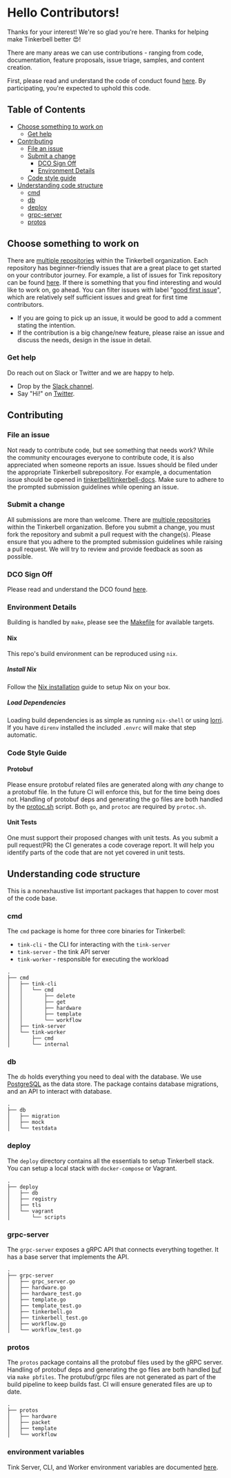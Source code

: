 # Hello Contributors!

Thanks for your interest!
We're so glad you're here.
Thanks for helping make Tinkerbell better 😍!

There are many areas we can use contributions - ranging from code, documentation, feature proposals, issue triage, samples, and content creation.

First, please read and understand the code of conduct found [here](https://github.com/tinkerbell/.github/blob/main/CODE_OF_CONDUCT.md).
By participating, you're expected to uphold this code.

## Table of Contents

-   [Choose something to work on](#choose-something-to-work-on)
    -   [Get help](#get-help)
-   [Contributing](#contributing)
    -   [File an issue](#file-an-issue)
    -   [Submit a change](#submit-a-change)
        -   [DCO Sign Off](#DCO-Sign-Off)
        -   [Environment Details](#Environment-Details)
    -   [Code style guide](#code-style-guide)
-   [Understanding code structure](#understanding-code-structure)
    -   [cmd](#cmd)
    -   [db](#db)
    -   [deploy](#deploy)
    -   [grpc-server](#grpc-server)
    -   [protos](#protos)

## Choose something to work on

There are [multiple repositories](https://github.com/tinkerbell) within the Tinkerbell organization.
Each repository has beginner-friendly issues that are a great place to get started on your contributor journey.
For example, a list of issues for Tink repository can be found [here](https://github.com/tinkerbell/tink/issues).
If there is something that you find interesting and would like to work on, go ahead.
You can filter issues with label "[good first issue](https://github.com/tinkerbell/tink/issues?q=is%3Aopen+is%3Aissue+label%3A%22good+first+issue%22)", which are relatively self sufficient issues and great for first time contributors.

-   If you are going to pick up an issue, it would be good to add a comment stating the intention.
-   If the contribution is a big change/new feature, please raise an issue and discuss the needs, design in the issue in detail.

### Get help

Do reach out on Slack or Twitter and we are happy to help.

-   Drop by the [Slack channel](https://eqix-metal-community.slack.com).
-   Say "Hi!" on [Twitter](https://twitter.com/tinkerbell_oss).

## Contributing

### File an issue

Not ready to contribute code, but see something that needs work?
While the community encourages everyone to contribute code, it is also appreciated when someone reports an issue.
Issues should be filed under the appropriate Tinkerbell subrepository.
For example, a documentation issue should be opened in [tinkerbell/tinkerbell-docs](https://github.com/tinkerbell/tinkerbell-docs/issues).
Make sure to adhere to the prompted submission guidelines while opening an issue.

### Submit a change

All submissions are more than welcome.
There are [multiple repositories](https://github.com/tinkerbell) within the Tinkerbell organization.
Before you submit a change, you must fork the repository and submit a pull request with the change(s).
Please ensure that you adhere to the prompted submission guidelines while raising a pull request.
We will try to review and provide feedback as soon as possible.

### DCO Sign Off

Please read and understand the DCO found [here](docs/DCO.md).

### Environment Details

Building is handled by `make`, please see the [Makefile](Makefile) for available targets.

#### Nix

This repo's build environment can be reproduced using `nix`.

##### Install Nix

Follow the [Nix installation](https://nixos.org/download.html) guide to setup Nix on your box.

##### Load Dependencies

Loading build dependencies is as simple as running `nix-shell` or using [lorri](https://github.com/nix-community/lorri).
If you have `direnv` installed the included `.envrc` will make that step automatic.

### Code Style Guide

#### Protobuf

Please ensure protobuf related files are generated along with _any_ change to a protobuf file.
In the future CI will enforce this, but for the time being does not.
Handling of protobuf deps and generating the go files are both handled by the [protoc.sh](./protos/protoc.sh) script.
Both `go`, and `protoc` are required by `protoc.sh`.

#### Unit Tests

One must support their proposed changes with unit tests.
As you submit a pull request(PR) the CI generates a code coverage report.
It will help you identify parts of the code that are not yet covered in unit tests.

## Understanding code structure

This is a nonexhaustive list important packages that happen to cover most of the code base.

### cmd

The `cmd` package is home for three core binaries for Tinkerbell:

-   `tink-cli` - the CLI for interacting with the `tink-server`
-   `tink-server` - the tink API server
-   `tink-worker` - responsible for executing the workload

```
.
├── cmd
│   ├── tink-cli
│   │   └── cmd
│   │       ├── delete
│   │       ├── get
│   │       ├── hardware
│   │       ├── template
│   │       └── workflow
│   ├── tink-server
│   └── tink-worker
│       ├── cmd
│       └── internal
```

### db

The `db` holds everything you need to deal with the database.
We use [PostgreSQL](https://www.postgresql.org/) as the data store.
The package contains database migrations, and an API to interact with database.

```
.
├── db
│   ├── migration
│   ├── mock
│   └── testdata
```

### deploy

The `deploy` directory contains all the essentials to setup Tinkerbell stack.
You can setup a local stack with `docker-compose` or Vagrant.

```
.
├── deploy
│   ├── db
│   ├── registry
│   ├── tls
│   └── vagrant
│       └── scripts
```

### grpc-server

The `grpc-server` exposes a gRPC API that connects everything together.
It has a base server that implements the API.

```
.
├── grpc-server
│   ├── grpc_server.go
│   ├── hardware.go
│   ├── hardware_test.go
│   ├── template.go
│   ├── template_test.go
│   ├── tinkerbell.go
│   ├── tinkerbell_test.go
│   ├── workflow.go
│   └── workflow_test.go
```

### protos

The `protos` package contains all the protobuf files used by the gRPC server.
Handling of protobuf deps and generating the go files are both handled [buf] via `make pbfiles`.
The protubuf/grpc files are not generated as part of the build pipeline to keep builds fast.
CI will ensure generated files are up to date.

[buf]: https://buf.build/

```
.
├── protos
│   ├── hardware
│   ├── packet
│   ├── template
│   └── workflow
```

### environment variables

Tink Server, CLI, and Worker environment variables are documented [here](docs/ENVVARS.md).
